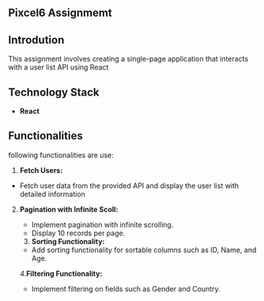 ## Pixcel6 Assignmemt

## Introdution

This assignment involves creating a single-page application that interacts with a user list API using React

## Technology Stack

- **React**

## Functionalities

following functionalities are use:

1. **Fetch Users:**

- Fetch user data from the provided API and display the user list with detailed information

2. **Pagination with Infinite Scoll:**
   - Implement pagination with infinite scrolling.
   - Display 10 records per page.

   3. **Sorting Functionality:**
    - Add sorting functionality for sortable columns such as ID, Name, and Age.

    4.**Filtering Functionality:**
    - Implement filtering on fields such as Gender and Country.


